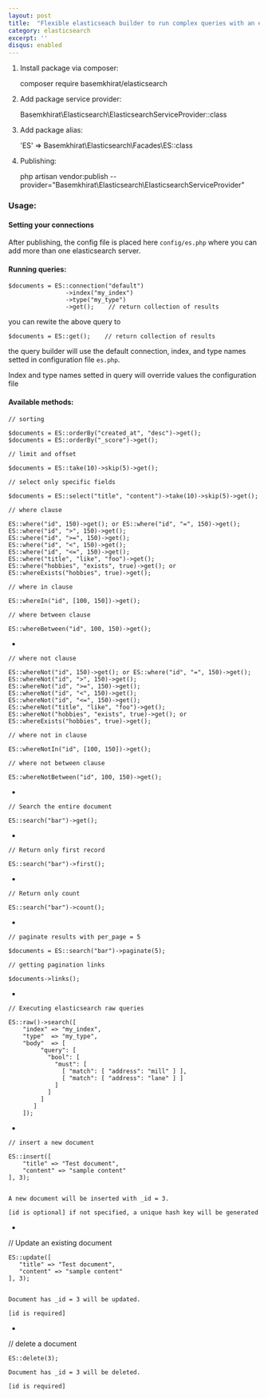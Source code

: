```yaml
---
layout: post
title:  "Flexible elasticseach builder to run complex queries with an easier way"
category: elasticsearch
excerpt: ''
disqus: enabled
---
```



1) Install package via composer:

	composer require basemkhirat/elasticsearch

2) Add package service provider:

	Basemkhirat\Elasticsearch\ElasticsearchServiceProvider::class
	
3) Add package alias:

	'ES' => Basemkhirat\Elasticsearch\Facades\ES::class
	
4) Publishing:
    
    php artisan vendor:publish --provider="Basemkhirat\Elasticsearch\ElasticsearchServiceProvider"
	
### Usage:

#### Setting your connections

  
  After publishing, the config file is placed here `config/es.php`
  where you can add more than one elasticsearch server.


#### Running queries:

    $documents = ES::connection("default")
                    ->index("my_index")
                    ->type("my_type")
                    ->get();    // return collection of results

you can rewite the above query to

    $documents = ES::get();    // return collection of results
    
the query builder will use the default connection, index, and type names setted in configuration file `es.php`. 
 
Index and type names setted in query will override values the configuration file

#### Available methods:


    // sorting
    
    $documents = ES::orderBy("created_at", "desc")->get();
    $documents = ES::orderBy("_score")->get();
    
    // limit and offset
    
    $documents = ES::take(10)->skip(5)->get();
    
    // select only specific fields
    
    $documents = ES::select("title", "content")->take(10)->skip(5)->get();
    
    // where clause
    
    ES::where("id", 150)->get(); or ES::where("id", "=", 150)->get();
    ES::where("id", ">", 150)->get();
    ES::where("id", ">=", 150)->get();
    ES::where("id", "<", 150)->get();
    ES::where("id", "<=", 150)->get();
    ES::where("title", "like", "foo")->get();
    ES::where("hobbies", "exists", true)->get(); or ES::whereExists("hobbies", true)->get();
    
    // where in clause
    
    ES::whereIn("id", [100, 150])->get();
    
    // where between clause 
    
    ES::whereBetween("id", 100, 150)->get();
   
  -
    
    // where not clause
    
    ES::whereNot("id", 150)->get(); or ES::where("id", "=", 150)->get();
    ES::whereNot("id", ">", 150)->get();
    ES::whereNot("id", ">=", 150)->get();
    ES::whereNot("id", "<", 150)->get();
    ES::whereNot("id", "<=", 150)->get();
    ES::whereNot("title", "like", "foo")->get();
    ES::whereNot("hobbies", "exists", true)->get(); or ES::whereExists("hobbies", true)->get();
    
    // where not in clause
    
    ES::whereNotIn("id", [100, 150])->get();
    
    // where not between clause 
    
    ES::whereNotBetween("id", 100, 150)->get();
    
    
  -
  
    // Search the entire document
    
    ES::search("bar")->get();
    
    
  -
  
    // Return only first record
    
    ES::search("bar")->first();
    
  -
  
    // Return only count
    
    ES::search("bar")->count();
    
  -
    
    // paginate results with per_page = 5
      
    $documents = ES::search("bar")->paginate(5);
    
    // getting pagination links
    
    $documents->links();
    
    
  -
  
    // Executing elasticsearch raw queries
    
    ES::raw()->search([
        "index" => "my_index",
        "type"  => "my_type",
        "body"  => [
             "query": [
               "bool": [
                 "must": [
                   [ "match": [ "address": "mill" ] ],
                   [ "match": [ "address": "lane" ] ] 
                 ]
               ]
             ]
           ]
        ]);
  
  
   -
   
    // insert a new document
    
    ES::insert([
        "title" => "Test document",
        "content" => "sample content"
    ], 3);
    
    
    A new document will be inserted with _id = 3.
  
    [id is optional] if not specified, a unique hash key will be generated 

   
   -
   
   // Update an existing document
       
    ES::update([
       "title" => "Test document",
       "content" => "sample content"
    ], 3);
        
        
    Document has _id = 3 will be updated.
    
    [id is required]
    
   -
   
   // delete a document
       
    ES::delete(3);
        
    Document has _id = 3 will be deleted.
    
    [id is required]
    